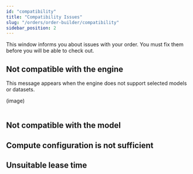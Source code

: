 ```yaml
---
id: "compatibility"
title: "Compatibility Issues"
slug: "/orders/order-builder/compatibility"
sidebar_position: 2
---
```


This window informs you about issues with your order. You must fix them before you will be able to check out.

## Not compatible with the engine

This message appears when the engine does not support selected models or datasets.

(image)
<br/>
<br/>



## Not compatible with the model

## Compute configuration is not sufficient

## Unsuitable lease time